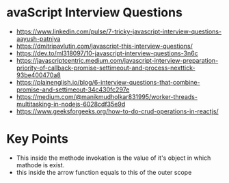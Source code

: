# avaScript Interview Questions
- https://www.linkedin.com/pulse/7-tricky-javascript-interview-questions-aayush-patniya
- https://dmitripavlutin.com/javascript-this-interview-questions/
- https://dev.to/ml318097/10-javascript-interview-questions-3n6c
- https://javascriptcentric.medium.com/javascript-interview-preparation-priority-of-callback-promise-settimeout-and-process-nexttick-93be400470a8
- https://plainenglish.io/blog/6-interview-questions-that-combine-promise-and-settimeout-34c430fc297e
- https://medium.com/@manikmudholkar831995/worker-threads-multitasking-in-nodejs-6028cdf35e9d
- https://www.geeksforgeeks.org/how-to-do-crud-operations-in-reactjs/
 

 # Key Points 
- This inside the methode invokation is the value of it's object in which mathode is exist.
- this inside the arrow function equals to this of the outer scope